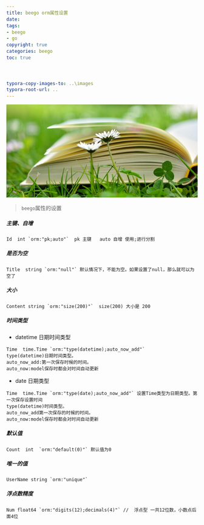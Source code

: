 ```yaml
---
title: beego orm属性设置
date: 
tags: 
- beego 
- go 
copyright: true
categories: beego
toc: true

 
 
typora-copy-images-to: ..\images
typora-root-url: ..
---
```


![æ¬ä¹¦, è¯"å, æ¾æ¾, èå°, ä¹¦é¡µ, æè², å¾ä¹¦, å­¦ä¹ , æå­¦, éè](/images/book-2304389__340.jpg)

<!-- more -->



> `beego`属性的设置

 ##### 主键、自增

```mysql
Id  int `orm:"pk;auto"`  pk 主键   auto 自增 使用;进行分割  
```

##### 是否为空

```mysql
Title  string `orm:"null"` 默认情况下，不能为空。如果设置了null，那么就可以为空了
```

##### 大小

```mysql
Content string `orm:"size(200)"`  size(200) 大小是 200 
```

##### 时间类型

- datetime 日期时间类型

```mysql
Time  time.Time `orm:"type(datetime);auto_now_add"` 
type(datetime)日期时间类型。
auto_now_add:第一次保存时候的时间。  
auto_now:model保存时都会对时间自动更新      
```

- date 日期类型

```mysql
Time  time.Time `orm:"type(date);auto_now_add"` 设置Time类型为日期类型。第一次保存设置时间
type(datetime)时间类型。
auto_now_add第一次保存的时候的时间。  
auto_now:model保存时都会对时间自动更新     
```

##### 默认值

```mysql
Count  int  `orm:"default(0)"` 默认值为0   
```

##### 唯一的值

```mysql
UserName string `orm:"unique"`
```

##### 浮点数精度

```mysql
Num float64 `orm:"digits(12);decimals(4)"` //  浮点型 一共12位数，小数点后面4位
```

